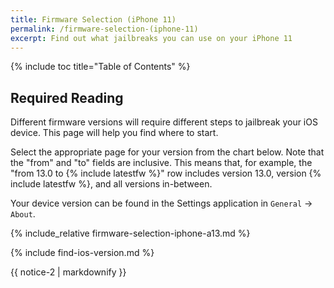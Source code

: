 ```yaml
---
title: Firmware Selection (iPhone 11)
permalink: /firmware-selection-(iphone-11)
excerpt: Find out what jailbreaks you can use on your iPhone 11
---
```


{% include toc title="Table of Contents" %}

## Required Reading

Different firmware versions will require different steps to jailbreak your iOS device. This page will help you find where to start.

Select the appropriate page for your version from the chart below. Note that the "from" and "to" fields are inclusive. This means that, for example, the "from 13.0 to {% include latestfw %}" row includes version 13.0, version {% include latestfw %}, and all versions in-between.

Your device version can be found in the Settings application in `General` -> `About`.

{% include_relative firmware-selection-iphone-a13.md %}
  
{% include find-ios-version.md %}


<div class="notice">{{ notice-2 | markdownify }}</div>
